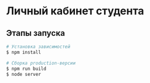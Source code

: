 # Личный кабинет студента

## Этапы запуска

```bash
# Установка зависимостей
$ npm install

# Сборка production-версии
$ npm run build
$ node server

```
